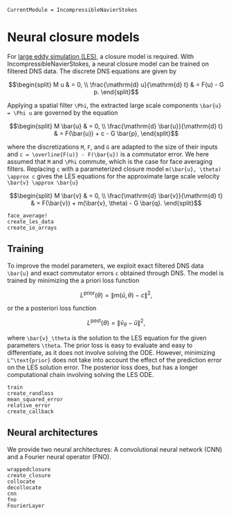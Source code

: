 ```@meta
CurrentModule = IncompressibleNavierStokes
```

# Neural closure models

For [large eddy simulation (LES)](../features/les.md), a closure model is
required. With IncompressibleNavierStokes, a neural closure model can be
trained on filtered DNS data. The discrete DNS equations are given by

```math
\begin{split}
M u & = 0, \\
\frac{\mathrm{d} u}{\mathrm{d} t} & = F(u) - G p.
\end{split}
```

Applying a spatial filter ``\Phi``, the extracted large scale components ``\bar{u} = \Phi u`` are governed by the equation

```math
\begin{split}
M \bar{u} & = 0, \\
\frac{\mathrm{d} \bar{u}}{\mathrm{d} t} & = F(\bar{u}) + c - G \bar{p},
\end{split}
```

where the discretizations ``M``, ``F``, and ``G`` are adapted to the size of
their inputs and ``c = \overline{F(u)} - F(\bar{u})`` is a commutator error. We
here assumed that ``M`` and ``\Phi`` commute, which is the case for face
averaging filters. Replacing ``c`` with a parameterized closure model
``m(\bar{u}, \theta) \approx c`` gives the LES equations for the approximate
large scale velocity ``\bar{v} \approx \bar{u}``

```math
\begin{split}
M \bar{v} & = 0, \\
\frac{\mathrm{d} \bar{v}}{\mathrm{d} t} & = F(\bar{v}) + m(\bar{v}, \theta) - G \bar{q}.
\end{split}
```

```@docs
face_average!
create_les_data
create_io_arrays
```

## Training

To improve the model parameters, we exploit exact filtered DNS data ``\bar{u}``
and exact commutator errors ``c`` obtained through DNS. The model is trained by
minimizing the a priori loss function

```math
L^\text{prior}(\theta) = \| m(\bar{u}, \theta) - c \|^2,
```

or the a posteriori loss function

```math
L^\text{post}(\theta) = \| \bar{v}_\theta - \bar{u} \|^2,
```

where ``\bar{v}_\theta`` is the solution to the LES equation for the given
parameters ``\theta``. The prior loss is easy to evaluate and easy to
differentiate, as it does not involve solving the ODE. However, minimizing
``L^\text{prior}`` does not take into account the effect of the prediction
error on the LES solution error. The posterior loss does, but has a longer
computational chain involving solving the LES ODE.

```@docs
train
create_randloss
mean_squared_error
relative_error
create_callback
```

## Neural architectures

We provide two neural architectures: A convolutional neural network (CNN) and a Fourier neural operator (FNO).

```@docs
wrappedclosure
create_closure
collocate
decollocate
cnn
fno
FourierLayer
```
